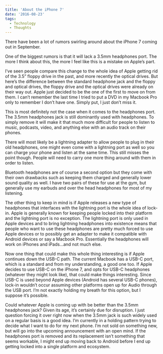 ```yaml
---
title: 'About the iPhone 7'
date: '2016-08-23'
tags:
  - Technology
  - Thoughts
---
```


There have been a lot of rumors swirling around about the iPhone 7 coming out in September.
<!-- excerpt -->

One of the biggest rumors is that it will lack a 3.5mm headphones port. The more I think about this, the more I feel like this is a mistake on Apple’s part.

I’ve seen people compare this change to the whole idea of Apple getting rid of the 3.5” floppy drive in the past, and more recently the optical drives. But here’s the difference between the standard headphone jack and the floppy and optical drives, the floppy drive and the optical drives were already on their way out. Apple just decided to be the one of the first to move on from them. I can’t remember the last time I tried to put a DVD in my Macbook Pro only to remember I don’t have one. Simply put, I just don’t miss it.

This is most definitely not the case when it comes to the headphones port. The 3.5mm headphones jack is still dominantly used with headphones. To simply remove it will make it that much more difficult for people to listen to music, podcasts, video, and anything else with an audio track on their phones.

There will most likely be a lightning adapter to allow people to plug in their old headphones, one might even come with a lightning port as well so you can charge your phone and listen at the same time. This still misses the point though. People will need to carry one more thing around with them in order to listen.

Bluetooth headphones are of course a second option but they come with their own drawbacks such as keeping them charged and generally lower sound quality as well. I have two pairs of these for use at the gym, but generally use my earbuds and over the head headphones for most of my listening.

The other thing to keep in mind is if Apple releases a new type of headphones that interfaces with the lightning port is the whole idea of lock-in. Apple is generally known for keeping people locked into their platform and the lightning port is no exception. The lightning port is only used in Apple devices and to bring lightning headphones into existence means that people who want to use these headphones are pretty much forced to use Apple devices or to possibly get an adapter to make it compatible with Android devices or say a Macbook Pro. Essentially the headphones will work on iPhones and iPads…and not much else.

Now one thing that could make this whole thing interesting is if Apple continues down the USB-C path. The current Macbook has a USB-C port, which is a standard and from my understanding, a good one too. If Apple decides to use USB-C on the iPhone 7, and opts for USB-C headphones (whatever they might look like), that could make things interesting. Since USB-C is used beyond Apple devices (Android has several USB-C phones), lock-in wouldn’t occur assuming other platforms open up for Audio through the USB port. I’m not exactly holding my breath for this option, but I suppose it’s possible.

Could whatever Apple is coming up with be better than the 3.5mm headphones jack? Given its age, it’s certainly due for disruption. I just question forcing it over right now when the 3.5mm jack is such widely used on a regular basis is a good idea. I’m currently in a holding pattern trying to decide what I want to do for my next phone. I’m not sold on something new, but will go into the upcoming announcement with an open mind. If the headphones port is removed and its replacement isn’t something that seems workable, I might end up moving back to Android before I end up getting locked into a single platform and ecosystem.
